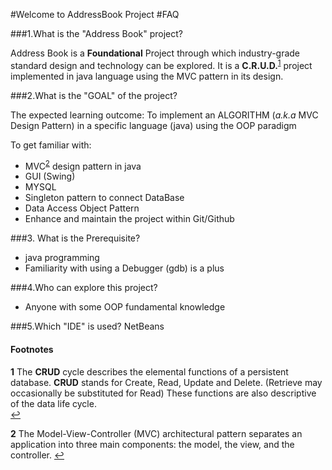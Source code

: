 #Welcome to AddressBook Project
#FAQ

###1.What is the "Address Book" project?

Address Book is a **Foundational** Project through which industry-grade standard design and technology can be explored.
It is a **C.R.U.D.**<sup id="acr">[1](#crud)</sup> project implemented in java language 
using the MVC pattern in its design.

###2.What is the "GOAL" of the project?

The expected learning outcome: To implement an ALGORITHM (_a.k.a_ MVC Design Pattern) in a specific language (java) using the OOP paradigm

To get familiar with: 
 - MVC<sup id="acr2">[2](#mvc)</sup> design pattern in java
 - GUI  (Swing)
 - MYSQL
 - Singleton pattern to connect DataBase
 - Data Access Object Pattern
 - Enhance and maintain the project within Git/Github


###3. What is the Prerequisite?
 - java programming
 - Familiarity with using a Debugger (gdb) is a plus

###4.Who can explore this project?
 - Anyone with some OOP fundamental knowledge

###5.Which "IDE"  is used?
	NetBeans


#### Footnotes
<b id="crud">1</b> 
The **CRUD** cycle describes the elemental functions of a persistent database. 
**CRUD** stands for Create, Read, Update and Delete. 
(Retrieve may occasionally be substituted for Read) 
These functions are also descriptive of the data life cycle.  
[↩](#acr)

<b id="mvc">2</b>
The Model-View-Controller (MVC) architectural pattern separates an application into three main components: the model, the view, and the controller. 
[↩](#acr2)


	
